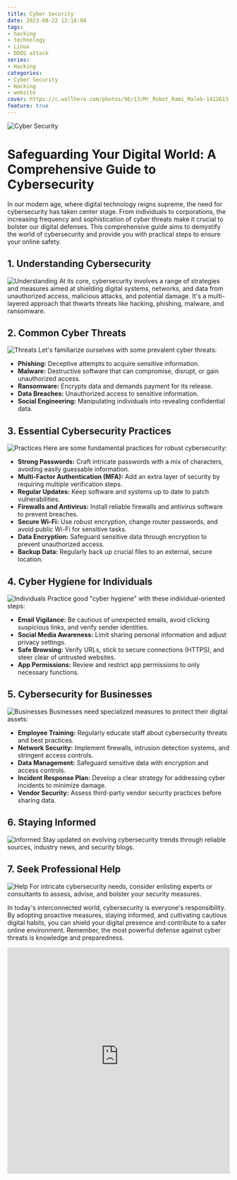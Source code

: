```yaml
---
title: Cyber Security
date: 2023-08-22 12:18:04
tags:
- hacking
- technology
- Linux
- DDOS attack
series:
- Hacking
categories:
- Cyber Security
- Hacking
- website
cover: https://c.wallhere.com/photos/96/13/Mr_Robot_Rami_Malek-1412613.jpg!d
feature: true
---
```

![Cyber Security](https://c.wallhere.com/photos/96/13/Mr_Robot_Rami_Malek-1412613.jpg!d)

# Safeguarding Your Digital World: A Comprehensive Guide to Cybersecurity

In our modern age, where digital technology reigns supreme, the need for cybersecurity has taken center stage. From individuals to corporations, the increasing frequency and sophistication of cyber threats make it crucial to bolster our digital defenses. This comprehensive guide aims to demystify the world of cybersecurity and provide you with practical steps to ensure your online safety.

## 1. Understanding Cybersecurity
![Understanding](https://g.foolcdn.com/editorial/images/610632/digital-cybersecurity-concept.jpg)
At its core, cybersecurity involves a range of strategies and measures aimed at shielding digital systems, networks, and data from unauthorized access, malicious attacks, and potential damage. It's a multi-layered approach that thwarts threats like hacking, phishing, malware, and ransomware.

## 2. Common Cyber Threats
![Threats](https://cdn.technadu.com/wp-content/uploads/2020/02/hacker.jpg)
Let's familiarize ourselves with some prevalent cyber threats:

- **Phishing:** Deceptive attempts to acquire sensitive information.
- **Malware:** Destructive software that can compromise, disrupt, or gain unauthorized access.
- **Ransomware:** Encrypts data and demands payment for its release.
- **Data Breaches:** Unauthorized access to sensitive information.
- **Social Engineering:** Manipulating individuals into revealing confidential data.

## 3. Essential Cybersecurity Practices
![Practices](https://images2.alphacoders.com/227/227292.png)
Here are some fundamental practices for robust cybersecurity:

- **Strong Passwords:** Craft intricate passwords with a mix of characters, avoiding easily guessable information.
- **Multi-Factor Authentication (MFA):** Add an extra layer of security by requiring multiple verification steps.
- **Regular Updates:** Keep software and systems up to date to patch vulnerabilities.
- **Firewalls and Antivirus:** Install reliable firewalls and antivirus software to prevent breaches.
- **Secure Wi-Fi:** Use robust encryption, change router passwords, and avoid public Wi-Fi for sensitive tasks.
- **Data Encryption:** Safeguard sensitive data through encryption to prevent unauthorized access.
- **Backup Data:** Regularly back up crucial files to an external, secure location.

## 4. Cyber Hygiene for Individuals
![Individuals](https://ebs-integrator.com/wp-content/uploads/2021/06/CyberSecurityRoadmap-1024x566.png)
Practice good "cyber hygiene" with these individual-oriented steps:

- **Email Vigilance:** Be cautious of unexpected emails, avoid clicking suspicious links, and verify sender identities.
- **Social Media Awareness:** Limit sharing personal information and adjust privacy settings.
- **Safe Browsing:** Verify URLs, stick to secure connections (HTTPS), and steer clear of untrusted websites.
- **App Permissions:** Review and restrict app permissions to only necessary functions.

## 5. Cybersecurity for Businesses
![Businesses](https://2.bp.blogspot.com/-IADidIr6y4g/WNEiVNVeMDI/AAAAAAAAfu0/dAht1c9kr0Ecr2On5VZsk9bAGQKjqE5hACLcB/s1600/cybersecurity+domains+v2.0+henry+jiang+crop.jpg)
Businesses need specialized measures to protect their digital assets:

- **Employee Training:** Regularly educate staff about cybersecurity threats and best practices.
- **Network Security:** Implement firewalls, intrusion detection systems, and stringent access controls.
- **Data Management:** Safeguard sensitive data with encryption and access controls.
- **Incident Response Plan:** Develop a clear strategy for addressing cyber incidents to minimize damage.
- **Vendor Security:** Assess third-party vendor security practices before sharing data.

## 6. Staying Informed
![Informed](https://www.analyticsinsight.net/wp-content/uploads/2020/08/Cybersecurity.jpg)
Stay updated on evolving cybersecurity trends through reliable sources, industry news, and security blogs.

## 7. Seek Professional Help
![Help](https://www.nuyew.academy/wp-content/uploads/2021/01/A-Day-in-the-Life-of-a-Cyber-Security-Specialist.jpeg)
For intricate cybersecurity needs, consider enlisting experts or consultants to assess, advise, and bolster your security measures.

In today's interconnected world, cybersecurity is everyone's responsibility. By adopting proactive measures, staying informed, and cultivating cautious digital habits, you can shield your digital presence and contribute to a safer online environment. Remember, the most powerful defense against cyber threats is knowledge and preparedness.


<iframe width="100%" height="512" src="https://www.youtube-nocookie.com/embed/aP8yrkkLWlM" title="YouTube video player" frameborder="0" allow="accelerometer; autoplay; clipboard-write; encrypted-media; gyroscope; picture-in-picture; web-share" allowfullscreen></iframe>